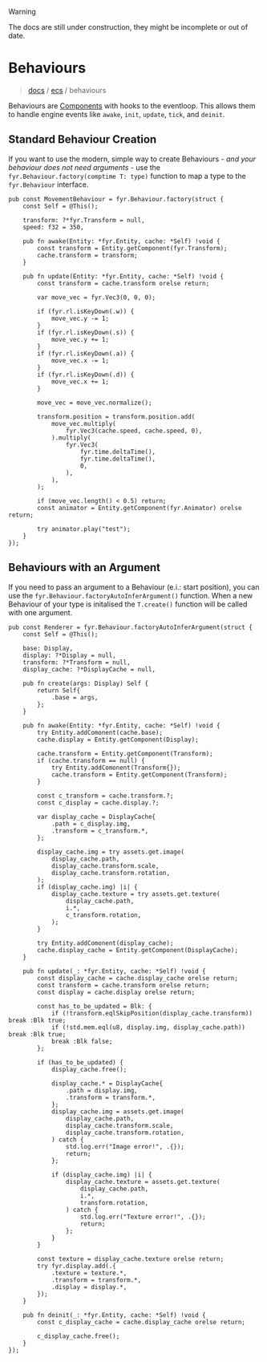 > [!WARNING]
> The docs are still under construction, they might be incomplete or out of date.

# Behaviours

> [docs](../README.md) / [ecs](./README.md) / behaviours

Behaviours are [Components](./components.md) with hooks to the eventloop. This allows them to handle engine events like `awake`, `init`, `update`, `tick`, and `deinit`.

## Standard Behaviour Creation

If you want to use the modern, simple way to create Behaviours - _and your behaviour does not need arguments_ - use the `fyr.Behaviour.factory(comptime T: type)` function to map a type to the `fyr.Behaviour` interface.

```zig
pub const MovementBehaviour = fyr.Behaviour.factory(struct {
    const Self = @This();

    transform: ?*fyr.Transform = null,
    speed: f32 = 350,

    pub fn awake(Entity: *fyr.Entity, cache: *Self) !void {
        const transform = Entity.getComponent(fyr.Transform);
        cache.transform = transform;
    }

    pub fn update(Entity: *fyr.Entity, cache: *Self) !void {
        const transform = cache.transform orelse return;

        var move_vec = fyr.Vec3(0, 0, 0);

        if (fyr.rl.isKeyDown(.w)) {
            move_vec.y -= 1;
        }
        if (fyr.rl.isKeyDown(.s)) {
            move_vec.y += 1;
        }
        if (fyr.rl.isKeyDown(.a)) {
            move_vec.x -= 1;
        }
        if (fyr.rl.isKeyDown(.d)) {
            move_vec.x += 1;
        }

        move_vec = move_vec.normalize();

        transform.position = transform.position.add(
            move_vec.multiply(
                fyr.Vec3(cache.speed, cache.speed, 0),
            ).multiply(
                fyr.Vec3(
                    fyr.time.deltaTime(),
                    fyr.time.deltaTime(),
                    0,
                ),
            ),
        );

        if (move_vec.length() < 0.5) return;
        const animator = Entity.getComponent(fyr.Animator) orelse return;

        try animator.play("test");
    }
});
```

## Behaviours with an Argument

If you need to pass an argument to a Behaviour (e.i.: start position), you can use the `fyr.Behaviour.factoryAutoInferArgument()` function.
When a new Behaviour of your type is initalised the `T.create()` function will be called with one argument.

```zig
pub const Renderer = fyr.Behaviour.factoryAutoInferArgument(struct {
    const Self = @This();

    base: Display,
    display: ?*Display = null,
    transform: ?*Transform = null,
    display_cache: ?*DisplayCache = null,

    pub fn create(args: Display) Self {
        return Self{
            .base = args,
        };
    }

    pub fn awake(Entity: *fyr.Entity, cache: *Self) !void {
        try Entity.addComonent(cache.base);
        cache.display = Entity.getComponent(Display);

        cache.transform = Entity.getComponent(Transform);
        if (cache.transform == null) {
            try Entity.addComonent(Transform{});
            cache.transform = Entity.getComponent(Transform);
        }

        const c_transform = cache.transform.?;
        const c_display = cache.display.?;

        var display_cache = DisplayCache{
            .path = c_display.img,
            .transform = c_transform.*,
        };

        display_cache.img = try assets.get.image(
            display_cache.path,
            display_cache.transform.scale,
            display_cache.transform.rotation,
        );
        if (display_cache.img) |i| {
            display_cache.texture = try assets.get.texture(
                display_cache.path,
                i.*,
                c_transform.rotation,
            );
        }

        try Entity.addComonent(display_cache);
        cache.display_cache = Entity.getComponent(DisplayCache);
    }

    pub fn update(_: *fyr.Entity, cache: *Self) !void {
        const display_cache = cache.display_cache orelse return;
        const transform = cache.transform orelse return;
        const display = cache.display orelse return;

        const has_to_be_updated = Blk: {
            if (!transform.eqlSkipPosition(display_cache.transform)) break :Blk true;
            if (!std.mem.eql(u8, display.img, display_cache.path)) break :Blk true;
            break :Blk false;
        };

        if (has_to_be_updated) {
            display_cache.free();

            display_cache.* = DisplayCache{
                .path = display.img,
                .transform = transform.*,
            };
            display_cache.img = assets.get.image(
                display_cache.path,
                display_cache.transform.scale,
                display_cache.transform.rotation,
            ) catch {
                std.log.err("Image error!", .{});
                return;
            };

            if (display_cache.img) |i| {
                display_cache.texture = assets.get.texture(
                    display_cache.path,
                    i.*,
                    transform.rotation,
                ) catch {
                    std.log.err("Texture error!", .{});
                    return;
                };
            }
        }

        const texture = display_cache.texture orelse return;
        try fyr.display.add(.{
            .texture = texture.*,
            .transform = transform.*,
            .display = display.*,
        });
    }

    pub fn deinit(_: *fyr.Entity, cache: *Self) !void {
        const c_display_cache = cache.display_cache orelse return;

        c_display_cache.free();
    }
});
```
